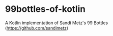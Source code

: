 # 99bottles-of-kotlin
A Kotlin implementation of Sandi Metz's 99 Bottles (https://github.com/sandimetz)
